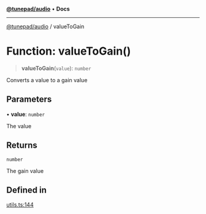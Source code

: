 [**@tunepad/audio**](../README.md) • **Docs**

***

[@tunepad/audio](../globals.md) / valueToGain

# Function: valueToGain()

> **valueToGain**(`value`): `number`

Converts a value to a gain value

## Parameters

• **value**: `number`

The value

## Returns

`number`

The gain value

## Defined in

[utils.ts:144](https://github.com/TIDAL-Lab/tunepad_audio/blob/9451562ae9f07b7b952ae7340ca3f4d9b8cd1a4e/src/utils.ts#L144)
